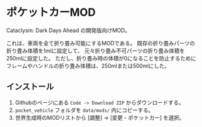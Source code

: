 # ポケットカーMOD

Cataclysm: Dark Days Ahead の開発版向けMOD。

これは、車両を全て折り畳み可能にするMODである。
既存の折り畳みパーツの折り畳み体積を1mlに設定して、
元々折り畳み不可パーツの折り畳み体積を250mlに設定した。
ただし、折り畳み時の体積が0になることを防止するために
フレームやハンドルの折り畳み体積は、250mlまたは500mlにした。

## インストール

1. Githubのページにある `Code -> Download ZIP` からダウンロードする。
2. `pocket_vehicle` フォルダを `data/mods/` 内にコピーする。
3. 世界生成時のMODリストから [調整] -> [変更 - ポケットカー] を選択。
